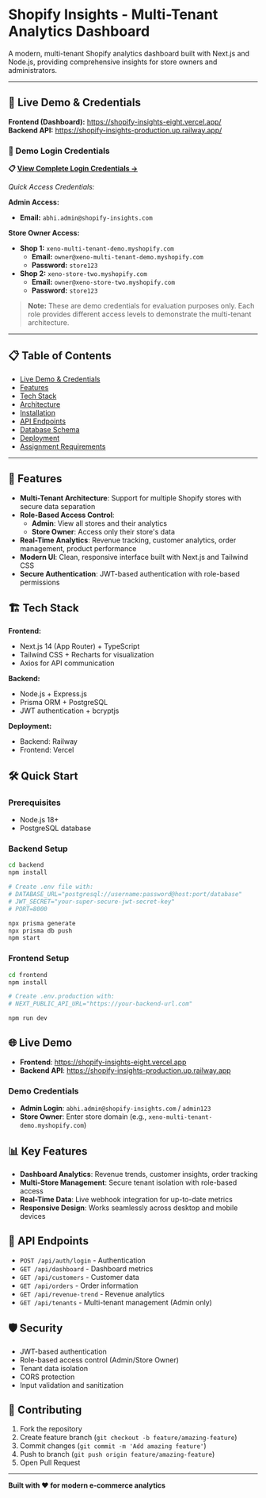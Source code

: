 # Shopify Insights - Multi-Tenant Analytics Dashboard

A modern, multi-tenant Shopify analytics dashboard built with Next.js and Node.js, providing comprehensive insights for store owners and administrators.

---

## 🚀 Live Demo & Credentials

**Frontend (Dashboard):** https://shopify-insights-eight.vercel.app/  
**Backend API:** https://shopify-insights-production.up.railway.app/

### 🔐 Demo Login Credentials

**📋 [View Complete Login Credentials →](./LOGIN-CREDENTIALS.md)**

*Quick Access Credentials:*

**Admin Access:**
- **Email:** `abhi.admin@shopify-insights.com`

**Store Owner Access:**
- **Shop 1:** `xeno-multi-tenant-demo.myshopify.com`
  - **Email:** `owner@xeno-multi-tenant-demo.myshopify.com`
  - **Password:** `store123`
- **Shop 2:** `xeno-store-two.myshopify.com`
  - **Email:** `owner@xeno-store-two.myshopify.com`
  - **Password:** `store123`

> **Note:** These are demo credentials for evaluation purposes only. Each role provides different access levels to demonstrate the multi-tenant architecture.

---

## 📋 Table of Contents
- [Live Demo & Credentials](#-live-demo--credentials)
- [Features](#-features)
- [Tech Stack](#️-tech-stack)
- [Architecture](#-architecture)
- [Installation](#-installation)
- [API Endpoints](#-api-endpoints)
- [Database Schema](#-database-schema)
- [Deployment](#-deployment)
- [Assignment Requirements](#-assignment-requirements)

---

## 🚀 Features

- **Multi-Tenant Architecture**: Support for multiple Shopify stores with secure data separation  
- **Role-Based Access Control**: 
  - **Admin**: View all stores and their analytics
  - **Store Owner**: Access only their store's data
- **Real-Time Analytics**: Revenue tracking, customer analytics, order management, product performance
- **Modern UI**: Clean, responsive interface built with Next.js and Tailwind CSS
- **Secure Authentication**: JWT-based authentication with role-based permissions

## 🏗️ Tech Stack

**Frontend:**
- Next.js 14 (App Router) + TypeScript
- Tailwind CSS + Recharts for visualization
- Axios for API communication

**Backend:**
- Node.js + Express.js
- Prisma ORM + PostgreSQL
- JWT authentication + bcryptjs

**Deployment:**
- Backend: Railway
- Frontend: Vercel

## 🛠️ Quick Start

### Prerequisites
- Node.js 18+
- PostgreSQL database

### Backend Setup
```bash
cd backend
npm install

# Create .env file with:
# DATABASE_URL="postgresql://username:password@host:port/database"
# JWT_SECRET="your-super-secure-jwt-secret-key"
# PORT=8000

npx prisma generate
npx prisma db push
npm start
```

### Frontend Setup
```bash
cd frontend
npm install

# Create .env.production with:
# NEXT_PUBLIC_API_URL="https://your-backend-url.com"

npm run dev
```

## 🌐 Live Demo

- **Frontend**: https://shopify-insights-eight.vercel.app
- **Backend API**: https://shopify-insights-production.up.railway.app

### Demo Credentials
- **Admin Login**: `abhi.admin@shopify-insights.com` / `admin123`
- **Store Owner**: Enter store domain (e.g., `xeno-multi-tenant-demo.myshopify.com`)

## 📊 Key Features

- **Dashboard Analytics**: Revenue trends, customer insights, order tracking
- **Multi-Store Management**: Secure tenant isolation with role-based access
- **Real-Time Data**: Live webhook integration for up-to-date metrics
- **Responsive Design**: Works seamlessly across desktop and mobile devices

## 🔧 API Endpoints

- `POST /api/auth/login` - Authentication
- `GET /api/dashboard` - Dashboard metrics  
- `GET /api/customers` - Customer data
- `GET /api/orders` - Order information
- `GET /api/revenue-trend` - Revenue analytics
- `GET /api/tenants` - Multi-tenant management (Admin only)

## 🛡️ Security

- JWT-based authentication
- Role-based access control (Admin/Store Owner)
- Tenant data isolation
- CORS protection
- Input validation and sanitization

## 🤝 Contributing

1. Fork the repository
2. Create feature branch (`git checkout -b feature/amazing-feature`)
3. Commit changes (`git commit -m 'Add amazing feature'`)
4. Push to branch (`git push origin feature/amazing-feature`)
5. Open Pull Request

---

**Built with ❤️ for modern e-commerce analytics**
